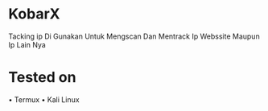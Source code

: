 # KobarX
 Tacking ip Di Gunakan Untuk Mengscan Dan Mentrack Ip Webssite Maupun Ip Lain Nya

# Tested on
• Termux
• Kali Linux

